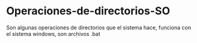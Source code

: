Operaciones-de-directorios-SO
=============================

Son algunas operaciones de directorios que el sistema hace, funciona con el sistema windows, son archivos .bat

